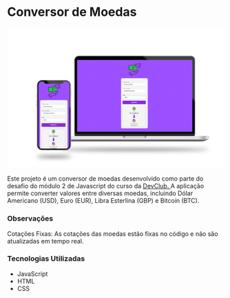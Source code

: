 <h1>Conversor de Moedas</h1>

<img src="https://github.com/JeffDevBr/devclub-js2-challenge-currency-converter/blob/main/assets/img/projeto.png?raw=true" alt="Imagem do Projeto">


<p>Este projeto é um conversor de moedas desenvolvido como parte do desafio do módulo 2 de Javascript do curso da <a target="_blank" href="https://rodolfomori.com.br/devclub/">DevClub. </a>  
  A aplicação permite converter valores entre diversas moedas, incluindo Dólar Americano (USD), Euro (EUR), 
  Libra Esterlina (GBP) e Bitcoin (BTC).</p>

  <h3>Observações</h3>

  <p>Cotações Fixas: As cotações das moedas estão fixas no código e não são atualizadas em tempo real.</p>

  <h3>Tecnologias Utilizadas</h3>
  <ul>
    <li>JavaScript</li>
    <li>HTML</li>
    <li>CSS</li>
  </ul>
